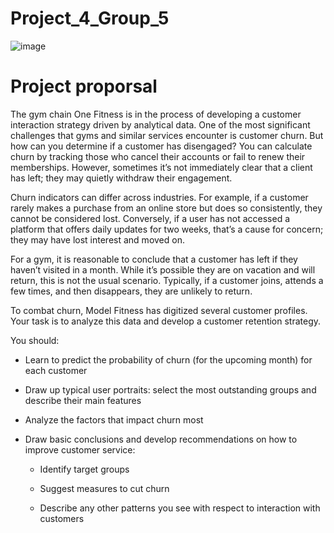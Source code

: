 # Project_4_Group_5

![image](https://github.com/user-attachments/assets/89e01c71-358e-4214-be72-02ad85cd6564)


# Project proporsal

The gym chain One Fitness is in the process of developing a customer interaction strategy driven by analytical data. One of the most significant challenges that gyms and similar services encounter is customer churn. But how can you determine if a customer has disengaged? You can calculate churn by tracking those who cancel their accounts or fail to renew their memberships. However, sometimes it’s not immediately clear that a client has left; they may quietly withdraw their engagement.

Churn indicators can differ across industries. For example, if a customer rarely makes a purchase from an online store but does so consistently, they cannot be considered lost. Conversely, if a user has not accessed a platform that offers daily updates for two weeks, that’s a cause for concern; they may have lost interest and moved on.

For a gym, it is reasonable to conclude that a customer has left if they haven’t visited in a month. While it’s possible they are on vacation and will return, this is not the usual scenario. Typically, if a customer joins, attends a few times, and then disappears, they are unlikely to return.

To combat churn, Model Fitness has digitized several customer profiles. Your task is to analyze this data and develop a customer retention strategy.

You should:
 - Learn to predict the probability of churn (for the upcoming month) for each customer
 - Draw up typical user portraits: select the most outstanding groups and describe their main features
 - Analyze the factors that impact churn most
 - Draw basic conclusions and develop recommendations on how to improve customer service:
   
      - Identify target groups
   
      - Suggest measures to cut churn
   
      - Describe any other patterns you see with respect to interaction with customers
